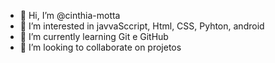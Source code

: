 - 👋 Hi, I’m @cinthia-motta
- 👀 I’m interested in  javvaSccript, Html, CSS,  Pyhton, android
- 🌱 I’m currently learning  Git e GitHub
- 💞️ I’m looking to collaborate on projetos

<!---
cinthia-motta/cinthia-motta is a ✨ special ✨ repository because its `README.md` (this file) appears on your GitHub profile.
You can click the Preview link to take a look at your changes.
--->

